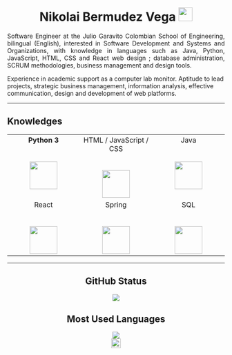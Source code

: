 <h1 align="center">Nikolai Bermudez Vega <img height="32px" src="https://cdn.svgporn.com/logos/git-icon.svg"> </h1>
<p  align ="justify"> Software Engineer at the Julio Garavito Colombian School of Engineering, bilingual (English), interested in Software Development and Systems and Organizations, with knowledge in languages such as Java, Python, JavaScript, HTML, CSS and React web design ; database administration, SCRUM methodologies, business management and design tools.

Experience in academic support as a computer lab monitor. Aptitude to lead projects, strategic business management, information analysis, effective communication, design and development of web platforms.</p>

---

<h2 align="left">Knowledges </h2>
<table>
	  <tbody>
		<tr valign="top">
		  <td width="25%" align="center">
			 <span><b>Python 3</b></span><br><br><br>
			<img height="64px" src="https://cdn.svgporn.com/logos/python.svg">
		  </td>
		  <td width="25%" align="center">
			<span>HTML / JavaScript / CSS</span><br><br><br>
			<img height="64px" src="https://qph.fs.quoracdn.net/main-qimg-d9d29e2312ee39bb3f588445edba977f">
		  </td>
		  <td width="25%" align="center">
			<span>Java</span><br><br><br>
			<img height="64px" src="https://cdn.svgporn.com/logos/java.svg">
		  </td>
		  </tr>
		  <td width="25%" align="center">
			<span>React</span><br><br><br>
			<img height="64px" src="https://cdn-icons-png.flaticon.com/512/919/919851.png">
		  </td>
		  <td width="25%" align="center">
			<span>Spring</span><br><br><br>
			<img height="64px" src="https://upload.wikimedia.org/wikipedia/commons/thumb/4/44/Spring_Framework_Logo_2018.svg/1280px-Spring_Framework_Logo_2018.svg.png">
		  </td>
		  <td width="25%" align="center">
			<span>SQL</span><br><br><br>
			<img height="64px" src="https://cdn-icons.flaticon.com/png/512/1602/premium/1602411.png?token=exp=1641884580~hmac=cdd7b954343df4c58b66ef83369173f3">
		  </td>
		</tr>
	  </tbody>
</table>
</p>

<hr>

<h2 align="center"> GitHub Status </h2>


<div align="center">
    <img  src="https://github-readme-stats.vercel.app/api?username=Nikolai9906&include_all_commits=true")>
</div>

<h2 align="center"> Most Used Languages </h2>
<div align="center">
    <img  src="https://github-readme-stats.vercel.app/api/top-langs/?username=Nikolai9906&layout=compact")>
 </div>



<div align="center">
  <img align="center" alt="Prashant's Github" width="22px" src="https://cdn.jsdelivr.net/npm/simple-icons@v3/icons/github.svg" />
</div>




